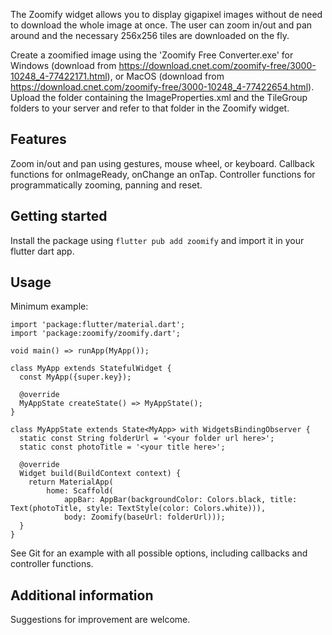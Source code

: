 The Zoomify widget allows you to display gigapixel images without de need to 
download the whole image at once. The user can zoom in/out and pan around and
the necessary 256x256 tiles are downloaded on the fly.

Create a zoomified image using the 'Zoomify Free Converter.exe' for Windows (download from
https://download.cnet.com/zoomify-free/3000-10248_4-77422171.html), or MacOS (download from 
https://download.cnet.com/zoomify-free/3000-10248_4-77422654.html).
Upload the folder containing the ImageProperties.xml and the TileGroup folders 
to your server and refer to that folder in the Zoomify widget.

## Features

Zoom in/out and pan using gestures, mouse wheel, or keyboard.
Callback functions for onImageReady, onChange an onTap. 
Controller functions for programmatically zooming, panning and reset.

## Getting started

Install the package using `flutter pub add zoomify` and import it in your flutter dart app.

## Usage

Minimum example: 

	import 'package:flutter/material.dart';
	import 'package:zoomify/zoomify.dart';

	void main() => runApp(MyApp());

	class MyApp extends StatefulWidget {
	  const MyApp({super.key});

	  @override
	  MyAppState createState() => MyAppState();
	}

	class MyAppState extends State<MyApp> with WidgetsBindingObserver {
	  static const String folderUrl = '<your folder url here>';
	  static const photoTitle = '<your title here>';

	  @override
	  Widget build(BuildContext context) {
		return MaterialApp(
			home: Scaffold(
				appBar: AppBar(backgroundColor: Colors.black, title: Text(photoTitle, style: TextStyle(color: Colors.white))),
				body: Zoomify(baseUrl: folderUrl)));
	  }
	}

See Git for an example with all possible options, including callbacks and controller functions.

## Additional information

Suggestions for improvement are welcome.
